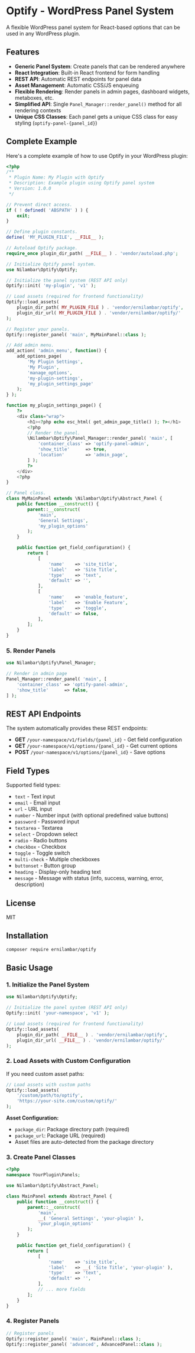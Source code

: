 # Optify - WordPress Panel System

A flexible WordPress panel system for React-based options that can be used in any WordPress plugin.

## Features

- **Generic Panel System**: Create panels that can be rendered anywhere
- **React Integration**: Built-in React frontend for form handling
- **REST API**: Automatic REST endpoints for panel data
- **Asset Management**: Automatic CSS/JS enqueuing
- **Flexible Rendering**: Render panels in admin pages, dashboard widgets, metaboxes, etc.
- **Simplified API**: Single `Panel_Manager::render_panel()` method for all rendering contexts
- **Unique CSS Classes**: Each panel gets a unique CSS class for easy styling (`optify-panel-{panel_id}`)

## Complete Example

Here's a complete example of how to use Optify in your WordPress plugin:

```php
<?php
/**
 * Plugin Name: My Plugin with Optify
 * Description: Example plugin using Optify panel system
 * Version: 1.0.0
 */

// Prevent direct access.
if ( ! defined( 'ABSPATH' ) ) {
    exit;
}

// Define plugin constants.
define( 'MY_PLUGIN_FILE', __FILE__ );

// Autoload Optify package.
require_once plugin_dir_path( __FILE__ ) . 'vendor/autoload.php';

// Initialize Optify panel system.
use Nilambar\Optify\Optify;

// Initialize the panel system (REST API only)
Optify::init( 'my-plugin', 'v1' );

// Load assets (required for frontend functionality)
Optify::load_assets(
    plugin_dir_path( MY_PLUGIN_FILE ) . 'vendor/ernilambar/optify',
    plugin_dir_url( MY_PLUGIN_FILE ) . 'vendor/ernilambar/optify/'
);

// Register your panels.
Optify::register_panel( 'main', MyMainPanel::class );

// Add admin menu.
add_action( 'admin_menu', function() {
    add_options_page(
        'My Plugin Settings',
        'My Plugin',
        'manage_options',
        'my-plugin-settings',
        'my_plugin_settings_page'
    );
} );

function my_plugin_settings_page() {
    ?>
    <div class="wrap">
        <h1><?php echo esc_html( get_admin_page_title() ); ?></h1>
        <?php
        // Render the panel.
        \Nilambar\Optify\Panel_Manager::render_panel( 'main', [
            'container_class' => 'optify-panel-admin',
            'show_title'      => true,
            'location'        => 'admin_page',
        ] );
        ?>
    </div>
    <?php
}

// Panel class.
class MyMainPanel extends \Nilambar\Optify\Abstract_Panel {
    public function __construct() {
        parent::__construct(
            'main',
            'General Settings',
            'my_plugin_options'
        );
    }

    public function get_field_configuration() {
        return [
            [
                'name'    => 'site_title',
                'label'   => 'Site Title',
                'type'    => 'text',
                'default' => '',
            ],
            [
                'name'    => 'enable_feature',
                'label'   => 'Enable Feature',
                'type'    => 'toggle',
                'default' => false,
            ],
        ];
    }
}
```

### 5. Render Panels

```php
use Nilambar\Optify\Panel_Manager;

// Render in admin page
Panel_Manager::render_panel( 'main', [
    'container_class' => 'optify-panel-admin',
    'show_title'      => false,
] );
```

## REST API Endpoints

The system automatically provides these REST endpoints:

- **GET** `/your-namespace/v1/fields/{panel_id}` - Get field configuration
- **GET** `/your-namespace/v1/options/{panel_id}` - Get current options
- **POST** `/your-namespace/v1/options/{panel_id}` - Save options

## Field Types

Supported field types:

- `text` - Text input
- `email` - Email input
- `url` - URL input
- `number` - Number input (with optional predefined value buttons)
- `password` - Password input
- `textarea` - Textarea
- `select` - Dropdown select
- `radio` - Radio buttons
- `checkbox` - Checkbox
- `toggle` - Toggle switch
- `multi-check` - Multiple checkboxes
- `buttonset` - Button group
- `heading` - Display-only heading text
- `message` - Message with status (info, success, warning, error, description)


## License

MIT

## Installation

```bash
composer require ernilambar/optify
```

## Basic Usage

### 1. Initialize the Panel System

```php
use Nilambar\Optify\Optify;

// Initialize the panel system (REST API only)
Optify::init( 'your-namespace', 'v1' );

// Load assets (required for frontend functionality)
Optify::load_assets(
    plugin_dir_path( __FILE__ ) . 'vendor/ernilambar/optify',
    plugin_dir_url( __FILE__ ) . 'vendor/ernilambar/optify/'
);
```

### 2. Load Assets with Custom Configuration

If you need custom asset paths:

```php
// Load assets with custom paths
Optify::load_assets(
    '/custom/path/to/optify',
    'https://your-site.com/custom/optify/'
);
```

**Asset Configuration:**
- `package_dir`: Package directory path (required)
- `package_url`: Package URL (required)
- Asset files are auto-detected from the package directory

### 3. Create Panel Classes

```php
<?php
namespace YourPlugin\Panels;

use Nilambar\Optify\Abstract_Panel;

class MainPanel extends Abstract_Panel {
    public function __construct() {
        parent::__construct(
            'main',
            __( 'General Settings', 'your-plugin' ),
            'your_plugin_options'
        );
    }

    public function get_field_configuration() {
        return [
            [
                'name'    => 'site_title',
                'label'   => __( 'Site Title', 'your-plugin' ),
                'type'    => 'text',
                'default' => '',
            ],
            // ... more fields
        ];
    }
}
```

### 4. Register Panels

```php
// Register panels
Optify::register_panel( 'main', MainPanel::class );
Optify::register_panel( 'advanced', AdvancedPanel::class );
```
